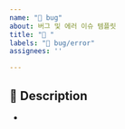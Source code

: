 ```yaml
---
name: "🐛 bug"
about: 버그 및 에러 이슈 템플릿
title: "🐛 "
labels: "🐛 bug/error"
assignees: ''

---
```


## 📌 Description
-
